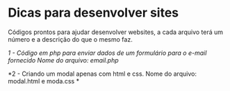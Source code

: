 # Dicas para desenvolver sites

Códigos prontos para ajudar desenvolver websites, a cada arquivo terá um número e a descrição do que o mesmo faz.

*1 - Código em php para enviar dados de um formulário para o e-mail fornecido
     Nome do arquivo: email.php*
 
*2 - Criando um modal  apenas com html e css. 
    Nome do arquivo: modal.html e moda.css *
